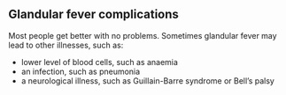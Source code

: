 ## Glandular fever complications

Most people get better with no problems. Sometimes glandular fever may lead to
other illnesses, such as:

- lower level of blood cells, such as anaemia
- an infection, such as pneumonia
- a neurological illness, such as Guillain-Barre syndrome or Bell’s palsy
